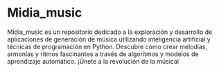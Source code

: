 # Midia_music
Midia_music es un repositorio dedicado a la exploración y desarrollo de aplicaciones de generación de música utilizando inteligencia artificial y técnicas de programación en Python. Descubre cómo crear melodías, armonías y ritmos fascinantes a través de algoritmos y modelos de aprendizaje automático. ¡Únete a la revolución de la músical
